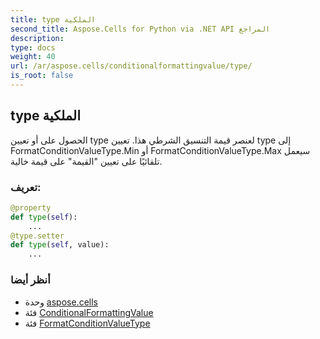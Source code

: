 ```yaml
---
title: type الملكية
second_title: Aspose.Cells for Python via .NET API المراجع
description:
type: docs
weight: 40
url: /ar/aspose.cells/conditionalformattingvalue/type/
is_root: false
---
```

##  type الملكية

الحصول على أو تعيين type لعنصر قيمة التنسيق الشرطي هذا.
 تعيين type إلى FormatConditionValueType.Min أو FormatConditionValueType.Max
سيعمل تلقائيًا على تعيين "القيمة" على قيمة خالية.
###  تعريف:
```python
@property
def type(self):
    ...
@type.setter
def type(self, value):
    ...
```

###  أنظر أيضا
* وحدة [aspose.cells](../../)
* فئة [ConditionalFormattingValue](/cells/python-net/ar/aspose.cells/conditionalformattingvalue)
* فئة [FormatConditionValueType](/cells/python-net/ar/aspose.cells/formatconditionvaluetype)
